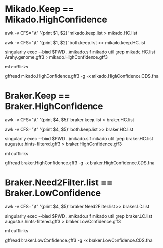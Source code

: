 
# Mikado.Keep == Mikado.HighConfidence
 
awk -v OFS="\t" '{print $1, $2}' mikado.keep.list > mikado.HC.list

awk -v OFS="\t" '{print $1, $2}' both.keep.list >> mikado.keep.HC.list

singularity exec --bind $PWD ../mikado.sif mikado util grep mikado.HC.list Arahy.genome.gff3 > mikado.HighConfidence.gff3

ml cufflinks

gffread mikado.HighConfidence.gff3 -g <genome> -x mikado.HighConfidence.CDS.fna

# Braker.Keep == Braker.HighConfidence

awk -v OFS="\t" '{print $4, $5}' braker.keep.list  > braker.HC.list

awk -v OFS="\t" '{print $4, $5}' both.keep.list >> braker.HC.list

singularity exec --bind $PWD ../mikado.sif mikado util grep braker.HC.list augustus.hints-filtered.gff3 > braker.HighConfidence.gff3

ml cufflinks

gffread braker.HighConfidence.gff3 -g <genome> -x braker.HighConfidence.CDS.fna

# Braker.Need2Filter.list == Braker.LowConfidence
 
awk -v OFS="\t" '{print $4, $5}' braker.Need2Filter.list >> braker.LC.list

singularity exec --bind $PWD ../mikado.sif mikado util grep braker.LC.list augustus.hints-filtered.gff3 > braker.LowConfidence.gff3

ml cufflinks

gffread  braker.LowConfidence.gff3 -g <genome> -x  braker.LowConfidence.CDS.fna
